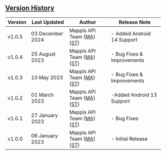 ## [Version History](#Version-History)

| Version | Last Updated | Author |  Release Note|  
| ---- | ---- | ---- | ---- |
| v1.0.5 | 03 December 2024 | Mappls API Team ([MA](https://github.com/mdakram)) ([ST](https://github.com/saksham66)) |  - Added Android 14 Support  |
| v1.0.4 | 25 August 2023 | Mappls API Team ([MA](https://github.com/mdakram)) ([ST](https://github.com/saksham66)) |  - Bug Fixes & Improvements  |
| v1.0.3 | 10 May 2023 | Mappls API Team ([MA](https://github.com/mdakram)) ([ST](https://github.com/saksham66)) | - Bug Fixes & Improvements  |
| v1.0.2 | 01 March 2023 | Mappls API Team ([MA](https://github.com/mdakram)) ([ST](https://github.com/saksham66)) |  -Added Android 13 Support  |
| v1.0.1 | 27 January 2023 | Mappls API Team ([MA](https://github.com/mdakram)) ([ST](https://github.com/saksham66)) |  - Bug Fixes  |
| v1.0.0 | 06 January 2023 | Mappls API Team ([MA](https://github.com/mdakram)) ([ST](https://github.com/saksham66)) |  - Initial Release  |